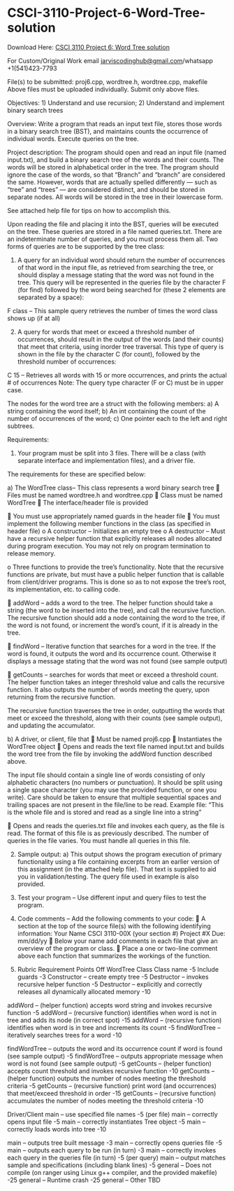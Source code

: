 # CSCI-3110-Project-6-Word-Tree-solution

Download Here: [CSCI 3110 Project 6: Word Tree solution](https://jarviscodinghub.com/assignment/project-6-word-tree-solution/)

For Custom/Original Work email jarviscodinghub@gmail.com/whatsapp +1(541)423-7793

File(s) to be submitted: proj6.cpp, wordtree.h, wordtree.cpp, makefile
Above files must be uploaded individually.
Submit only above files.

Objectives: 1) Understand and use recursion; 2) Understand and implement binary search trees

Overview:
Write a program that reads an input text file, stores those words in a binary search tree (BST), and maintains
counts the occurrence of individual words. Execute queries on the tree.

Project description:
The program should open and read an input file (named input.txt), and build a binary search tree of the words and their
counts. The words will be stored in alphabetical order in the tree. The program should ignore the case of the words, so
that “Branch” and “branch” are considered the same. However, words that are actually spelled differently — such as
“tree” and “trees” — are considered distinct, and should be stored in separate nodes. All words will be stored in the
tree in their lowercase form.

See attached help file for tips on how to accomplish this.

Upon reading the file and placing it into the BST, queries will be executed on the tree. These queries are stored in a file
named queries.txt. There are an indeterminate number of queries, and you must process them all. Two forms of
queries are to be supported by the tree class:

1. A query for an individual word should return the number of occurrences of that word in the input file, as
retrieved from searching the tree, or should display a message stating that the word was not found in the tree.
This query will be represented in the queries file by the character F (for find) followed by the word being
searched for (these 2 elements are separated by a space):

F class – This sample query retrieves the number of times the word class shows up (if at all)

2. A query for words that meet or exceed a threshold number of occurrences, should result in the output of the
words (and their counts) that meet that criteria, using inorder tree traversal. This type of query is shown in the
file by the character C (for count), followed by the threshold number of occurrences:

C 15 – Retrieves all words with 15 or more occurrences, and prints the actual # of occurrences
Note: The query type character (F or C) must be in upper case.

The nodes for the word tree are a struct with the following members: a) A string containing the word itself; b) An int
containing the count of the number of occurrences of the word; c) One pointer each to the left and right subtrees.

Requirements:
1. Your program must be split into 3 files. There will be a class (with separate interface and implementation files), and a
driver file.

The requirements for these are specified below:

a) The WordTree class– This class represents a word binary search tree
 Files must be named wordtree.h and wordtree.cpp
 Class must be named WordTree
 The interface/header file is provided

 You must use appropriately named guards in the header file
 You must implement the following member functions in the class (as specified in header file)
o A constructor – Initializes an empty tree
o A destructor – Must have a recursive helper function that explicitly releases all nodes allocated during
program execution. You may not rely on program termination to release memory.

o Three functions to provide the tree’s functionality. Note that the recursive functions are private, but
must have a public helper function that is callable from client/driver programs. This is done so as to
not expose the tree’s root, its implementation, etc. to calling code.

 addWord – adds a word to the tree. The helper function should take a string (the word to
be inserted into the tree), and call the recursive function. The recursive function should add
a node containing the word to the tree, if the word is not found, or increment the word’s
count, if it is already in the tree.

 findWord – Iterative function that searches for a word in the tree. If the word is found, it
outputs the word and its occurrence count. Otherwise it displays a message stating that the
word was not found (see sample output)

 getCounts – searches for words that meet or exceed a threshold count. The helper function
takes an integer threshold value and calls the recursive function. It also outputs the number
of words meeting the query, upon returning from the recursive function.

The recursive
function traverses the tree in order, outputting the words that meet or exceed the
threshold, along with their counts (see sample output), and updating the accumulator.

b) A driver, or client, file that
 Must be named proj6.cpp
 Instantiates the WordTree object
 Opens and reads the text file named input.txt and builds the word tree from the file by invoking the
addWord function described above.

The input file should contain a single line of words consisting of only
alphabetic characters (no numbers or punctuation). It should be split using a single space character (you
may use the provided function, or one you write). Care should be taken to ensure that multiple sequential
spaces and trailing spaces are not present in the file/line to be read. Example file: “This is the whole file and
is stored and read as a single line into a string”

 Opens and reads the queries.txt file and invokes each query, as the file is read. The format of this file is as
previously described. The number of queries in the file varies. You must handle all queries in this file.

2. Sample output:
a) This output shows the program execution of primary functionality using a file containing excerpts from an earlier
version of this assignment (in the attached help file). That text is supplied to aid you in validation/testing. The query
file used in example is also provided.

3. Test your program – Use different input and query files to test the program.

4. Code comments – Add the following comments to your code:
 A section at the top of the source file(s) with the following identifying information:
Your Name
CSCI 3110-00X (your section #)
Project #X
Due: mm/dd/yy
 Below your name add comments in each file that give an overview of the program or class.
 Place a one or two-line comment above each function that summarizes the workings of the function.

5. Rubric
Requirement Points Off
WordTree Class
Class name -5
Include guards -3
Constructor – create empty tree -5
Destructor – invokes recursive helper function -5
Destructor – explicitly and correctly releases all dynamically allocated memory -10

addWord – (helper function) accepts word string and invokes recursive function -5
addWord – (recursive function) identifies when word is not in tree and adds its node (in correct spot) -15
addWord – (recursive function) identifies when word is in tree and increments its count -5
findWordTree – iteratively searches trees for a word -10

findWordTree – outputs the word and its occurrence count if word is found (see sample output) -5
findWordTree – outputs appropriate message when word is not found (see sample output) -5
getCounts – (helper function) accepts count threshold and invokes recursive function -10
getCounts – (helper function) outputs the number of nodes meeting the threshold criteria -5
getCounts – (recursive function) print word (and occurrences) that meet/exceed threshold in order -15
getCounts – (recursive function) accumulates the number of nodes meeting the threshold criteria -10

Driver/Client
main – use specified file names -5 (per file)
main – correctly opens input file -5
main – correctly instantiates Tree object -5
main – correctly loads words into tree -10

main – outputs tree built message -3
main – correctly opens queries file -5
main – outputs each query to be run (in turn) -3
main – correctly invokes each query in the queries file (in turn) -5 (per query)
main – output matches sample and specifications (including blank lines) -5
general – Does not compile (on ranger using Linux g++ compiler, and the provided makefile) -25
general – Runtime crash -25
general – Other TBD

